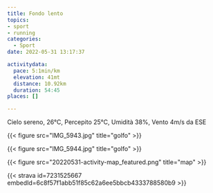 ```yaml
---
title: Fondo lento
topics:
- sport
- running
categories: 
  - Sport
date: 2022-05-31 13:17:37

activitydata:
  pace: 5:1min/km
  elevation: 41mt
  distance: 10.92km
  duration: 54:45
places: []

---
```


Cielo sereno, 26°C, Percepito 25°C, Umidità 38%, Vento 4m/s da ESE

{{< figure src="IMG_5943.jpg" title="golfo" >}}
<!--more-->

{{< figure src="IMG_5944.jpg" title="golfo" >}}

{{<  figure src="20220531-activity-map_featured.png" title="map" >}}

{{< strava id=7231525667 embedId=6c8f57f1abb51f85c62a6ee5bbcb4333788580b9 >}}
